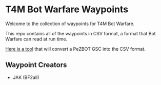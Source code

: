 # T4M Bot Warfare Waypoints

Welcome to the collection of waypoints for T4M Bot Warfare.

This repo contains all of the waypoints in CSV format, a format that Bot Warfare can read at run time.


[Here is a tool](https://github.com/ineedbots/bw_node_tools/blob/master/src/gscwptocsv.js) that will convert a PeZBOT GSC into the CSV format. 



## Waypoint Creators

- JAK (BF2all)


